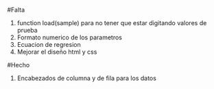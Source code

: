 #Falta

1. function load(sample) para no tener que estar digitando valores de prueba  
2. Formato numerico de los parametros  
3. Ecuacion de regresion  
4. Mejorar el diseño html y css

#Hecho
1. Encabezados de columna y de fila para los datos  
